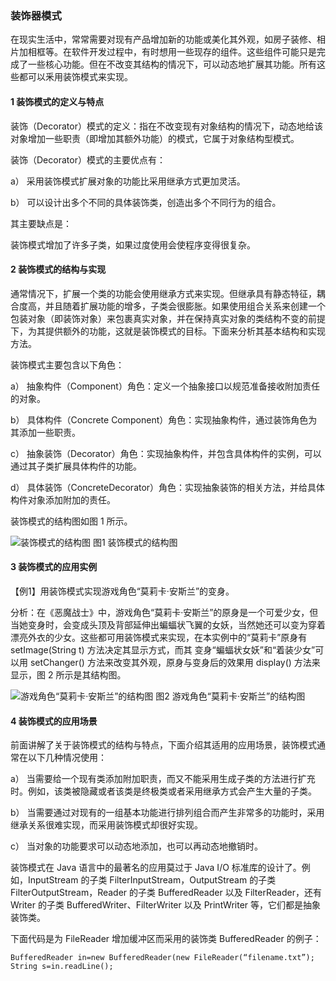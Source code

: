 ### 装饰器模式

在现实生活中，常常需要对现有产品增加新的功能或美化其外观，如房子装修、相片加相框等。在软件开发过程中，有时想用一些现存的组件。这些组件可能只是完成了一些核心功能。但在不改变其结构的情况下，可以动态地扩展其功能。所有这些都可以釆用装饰模式来实现。

#### 1 装饰模式的定义与特点

装饰（Decorator）模式的定义：指在不改变现有对象结构的情况下，动态地给该对象增加一些职责（即增加其额外功能）的模式，它属于对象结构型模式。

 

装饰（Decorator）模式的主要优点有：

a） 采用装饰模式扩展对象的功能比采用继承方式更加灵活。

b） 可以设计出多个不同的具体装饰类，创造出多个不同行为的组合。

 其主要缺点是：

装饰模式增加了许多子类，如果过度使用会使程序变得很复杂。

 

#### 2 装饰模式的结构与实现

通常情况下，扩展一个类的功能会使用继承方式来实现。但继承具有静态特征，耦合度高，并且随着扩展功能的增多，子类会很膨胀。如果使用组合关系来创建一个包装对象（即装饰对象）来包裹真实对象，并在保持真实对象的类结构不变的前提下，为其提供额外的功能，这就是装饰模式的目标。下面来分析其基本结构和实现方法。

装饰模式主要包含以下角色：

a） 抽象构件（Component）角色：定义一个抽象接口以规范准备接收附加责任的对象。

b） 具体构件（Concrete    Component）角色：实现抽象构件，通过装饰角色为其添加一些职责。

c） 抽象装饰（Decorator）角色：实现抽象构件，并包含具体构件的实例，可以通过其子类扩展具体构件的功能。

d） 具体装饰（ConcreteDecorator）角色：实现抽象装饰的相关方法，并给具体构件对象添加附加的责任。

 

装饰模式的结构图如图 1 所示。

 

![装饰模式的结构图](file:///C:/Users/123/AppData/Local/Temp/msohtmlclip1/01/clip_image001.gif)
 图1 装饰模式的结构图

 

#### 3 装饰模式的应用实例

【例1】用装饰模式实现游戏角色“莫莉卡·安斯兰”的变身。

分析：在《恶魔战士》中，游戏角色“莫莉卡·安斯兰”的原身是一个可爱少女，但当她变身时，会变成头顶及背部延伸出蝙蝠状飞翼的女妖，当然她还可以变为穿着漂亮外衣的少女。这些都可用装饰模式来实现，在本实例中的“莫莉卡”原身有 setImage(String t) 方法决定其显示方式，而其 变身“蝙蝠状女妖”和“着装少女”可以用 setChanger() 方法来改变其外观，原身与变身后的效果用 display() 方法来显示，图 2 所示是其结构图。

 ![游戏角色“莫莉卡·安斯兰”的结构图](file:///C:/Users/123/AppData/Local/Temp/msohtmlclip1/01/clip_image002.gif)
 图2 游戏角色“莫莉卡·安斯兰”的结构图

 

#### 4 装饰模式的应用场景

前面讲解了关于装饰模式的结构与特点，下面介绍其适用的应用场景，装饰模式通常在以下几种情况使用：

a） 当需要给一个现有类添加附加职责，而又不能采用生成子类的方法进行扩充时。例如，该类被隐藏或者该类是终极类或者采用继承方式会产生大量的子类。

b） 当需要通过对现有的一组基本功能进行排列组合而产生非常多的功能时，采用继承关系很难实现，而采用装饰模式却很好实现。

c） 当对象的功能要求可以动态地添加，也可以再动态地撤销时。

 装饰模式在 Java 语言中的最著名的应用莫过于 Java I/O 标准库的设计了。例如，InputStream 的子类 FilterInputStream，OutputStream 的子类 FilterOutputStream，Reader 的子类 BufferedReader 以及 FilterReader，还有 Writer 的子类 BufferedWriter、FilterWriter 以及 PrintWriter 等，它们都是抽象装饰类。

 下面代码是为 FileReader 增加缓冲区而采用的装饰类 BufferedReader 的例子：

```
BufferedReader in=new BufferedReader(new FileReader(“filename.txt”);
String s=in.readLine();
```

